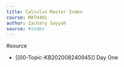 ```yaml
---
title: Calculus Master Index
course: MATH401
author: Zachary Sayyah
source: #index
---
```

#source

- [[00-Topic-KB202008240945]] Day One
